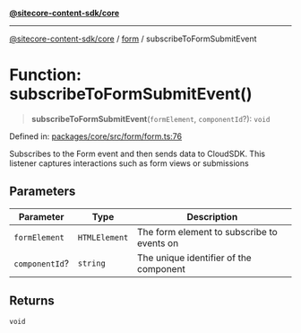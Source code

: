 [**@sitecore-content-sdk/core**](../../README.md)

***

[@sitecore-content-sdk/core](../../README.md) / [form](../README.md) / subscribeToFormSubmitEvent

# Function: subscribeToFormSubmitEvent()

> **subscribeToFormSubmitEvent**(`formElement`, `componentId`?): `void`

Defined in: [packages/core/src/form/form.ts:76](https://github.com/Sitecore/content-sdk/blob/41c13b52df868906ffa0d42b81d2e4d21033d6c3/packages/core/src/form/form.ts#L76)

Subscribes to the Form event and then sends data to CloudSDK.
This listener captures interactions such as form views or submissions

## Parameters

| Parameter | Type | Description |
| ------ | ------ | ------ |
| `formElement` | `HTMLElement` | The form element to subscribe to events on |
| `componentId`? | `string` | The unique identifier of the component |

## Returns

`void`
